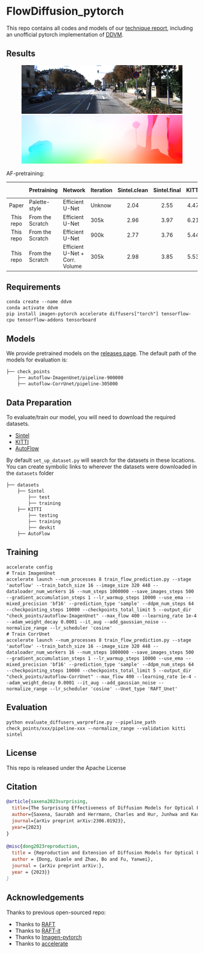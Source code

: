 # FlowDiffusion_pytorch
This repo contains all codes and models of our [technique report](), including an unofficial pytorch implementation of [DDVM](https://diffusion-vision.github.io/).

## Results

<figure class="half">
    <img src="misc/img1.png">
    <img src="misc/flow.png">
</figure>

AF-pretraining:

|                | Pretraining       | Network               | Iteration | Sintel.clean | Sintel.final | KITTI | KITTI Fl-all |
|:--------------:|-------------------|-----------------------|-----------|:------------:|:------------:|:-----:|:------------:|
|     Paper      | Palette-style     | Efficient U-Net                | Unknow    |     2.04     |     2.55     | 4.47  |    16.59%    |
|   This repo    | From the Scratch  | Efficient U-Net                | 305k      |     2.96     |     3.97     | 6.21  |    20.38%    |
|   This repo    | From the Scratch  | Efficient U-Net                | 900k      |     2.77     |     3.76     | 5.44  |    18.57%    |
|   This repo    | From the Scratch  | Efficient U-Net + Corr. Volume | 305k      |     2.98     |     3.85     | 5.53  |    19.04%    |


## Requirements
```shell
conda create --name ddvm
conda activate ddvm
pip install imagen-pytorch accelerate diffusers["torch"] tensorflow-cpu tensorflow-addons tensorboard
```

## Models
We provide pretrained models on the [releases page](https://github.com/DQiaole/FlowDiffusion_pytorch/releases/tag/v1.0.0). The default path of the models for evaluation is:
```Shell
├── check_points
    ├── autoflow-ImagenUnet/pipeline-900000
    ├── autoflow-CorrUnet/pipeline-305000
```

## Data Preparation
To evaluate/train our model, you will need to download the required datasets. 
* [Sintel](http://sintel.is.tue.mpg.de/)
* [KITTI](http://www.cvlibs.net/datasets/kitti/eval_scene_flow.php?benchmark=flow)
* [AutoFlow](https://autoflow-google.github.io/)

By default `set_up_dataset.py` will search for the datasets in these locations. You can create symbolic links to wherever the datasets were downloaded in the `datasets` folder

```Shell
├── datasets
    ├── Sintel
        ├── test
        ├── training
    ├── KITTI
        ├── testing
        ├── training
        ├── devkit
    ├── AutoFlow
```

## Training
```shell
accelerate config
# Train ImagenUnet
accelerate launch --num_processes 8 train_flow_prediction.py --stage 'autoflow' --train_batch_size 16 --image_size 320 448 --dataloader_num_workers 16 --num_steps 1000000 --save_images_steps 500 --gradient_accumulation_steps 1 --lr_warmup_steps 10000 --use_ema --mixed_precision 'bf16' --prediction_type 'sample' --ddpm_num_steps 64 --checkpointing_steps 10000 --checkpoints_total_limit 5 --output_dir "check_points/autoflow-ImagenUnet" --max_flow 400 --learning_rate 1e-4 --adam_weight_decay 0.0001 --it_aug --add_gaussian_noise --normalize_range --lr_scheduler 'cosine'
# Train CorrUnet
accelerate launch --num_processes 8 train_flow_prediction.py --stage 'autoflow' --train_batch_size 16 --image_size 320 448 --dataloader_num_workers 16 --num_steps 1000000 --save_images_steps 500 --gradient_accumulation_steps 1 --lr_warmup_steps 10000 --use_ema --mixed_precision 'bf16' --prediction_type 'sample' --ddpm_num_steps 64 --checkpointing_steps 10000 --checkpoints_total_limit 5 --output_dir "check_points/autoflow-CorrUnet" --max_flow 400 --learning_rate 1e-4 --adam_weight_decay 0.0001 --it_aug --add_gaussian_noise --normalize_range --lr_scheduler 'cosine' --Unet_type 'RAFT_Unet'
```

## Evaluation
```shell
python evaluate_diffusers_warprefine.py --pipeline_path check_points/xxx/pipeline-xxx --normalize_range --validation kitti sintel
```

## License
This repo is released under the Apache License

## Citation
```bibtex
@article{saxena2023surprising,
  title={The Surprising Effectiveness of Diffusion Models for Optical Flow and Monocular Depth Estimation},
  author={Saxena, Saurabh and Herrmann, Charles and Hur, Junhwa and Kar, Abhishek and Norouzi, Mohammad and Sun, Deqing and Fleet, David J},
  journal={arXiv preprint arXiv:2306.01923},
  year={2023}
}

@misc{dong2023reproduction,
  title = {Reproduction and Extension of Diffusion Models for Optical Flow Estimation},
  author = {Dong, Qiaole and Zhao, Bo and Fu, Yanwei},
  journal = {arXiv preprint arXiv:},
  year = {2023}}
}
```

## Acknowledgements
Thanks to previous open-sourced repo:
- Thanks to [RAFT](https://github.com/princeton-vl/RAFT)
- Thanks to [RAFT-it](https://github.com/google-research/opticalflow-autoflow)
- Thanks to [Imagen-pytorch](https://github.com/lucidrains/imagen-pytorch)
- Thanks to [accelerate](https://github.com/huggingface/accelerate)
